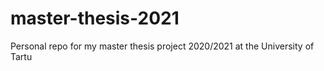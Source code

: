 # master-thesis-2021
Personal repo for my master thesis project 2020/2021 at the University of Tartu

